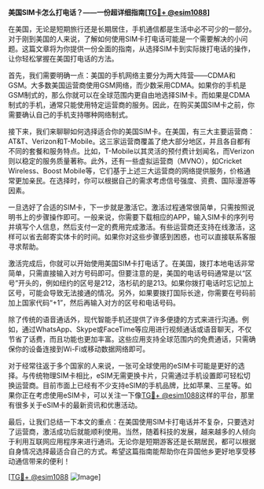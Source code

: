 **美国SIM卡怎么打电话？——一份超详细指南[[TG💪+ @esim1088](https://t.me/s/esim1088)]**

在美国，无论是短期旅行还是长期居住，手机通信都是生活中必不可少的一部分。对于刚到美国的人来说，了解如何使用SIM卡打电话可能是一个需要解决的小问题。这篇文章将为你提供一份全面的指南，从选择SIM卡到实际拨打电话的操作，让你轻松掌握在美国打电话的方法。

首先，我们需要明确一点：美国的手机网络主要分为两大阵营——CDMA和GSM。大多数美国运营商使用GSM网络，而少数采用CDMA。如果你的手机是GSM制式的，那么你就可以在全球范围内更自由地选择SIM卡。而如果是CDMA制式的手机，通常只能使用特定运营商的服务。因此，在购买美国SIM卡之前，你需要确认自己的手机支持哪种网络制式。

接下来，我们来聊聊如何选择适合你的美国SIM卡。在美国，有三大主要运营商：AT&T、Verizon和T-Mobile。这三家运营商覆盖了绝大部分地区，并且各自都有不同的套餐和服务特点。比如，T-Mobile以其灵活的预付费计划闻名，而Verizon则以稳定的服务质量著称。此外，还有一些虚拟运营商（MVNO），如Cricket Wireless、Boost Mobile等，它们基于上述三大运营商的网络提供服务，价格通常更加亲民。在选择时，你可以根据自己的需求考虑信号强度、资费、国际漫游等因素。

一旦选好了合适的SIM卡，下一步就是激活它。激活过程通常很简单，只需按照说明书上的步骤操作即可。一般来说，你需要下载相应的APP，输入SIM卡的序列号并填写个人信息，然后支付一定的费用完成激活。有些运营商还支持在线激活，这样可以省去邮寄实体卡的时间。如果你对这些步骤感到困惑，也可以直接联系客服寻求帮助。

激活完成后，你就可以开始使用美国SIM卡打电话了。在美国，拨打本地电话非常简单，只需直接输入对方号码即可。但要注意的是，美国的电话号码通常是以“区号”开头的，例如纽约的区号是212，洛杉矶的是213。如果你拨打电话时忘记加上区号，可能会导致无法接通的情况。另外，如果要拨打国际长途，你需要在号码前加上国家代码“+1”，然后再输入对方的区号和电话号码。

除了传统的语音通话外，现代智能手机还提供了许多便捷的方式来进行沟通。例如，通过WhatsApp、Skype或FaceTime等应用进行视频通话或语音聊天，不仅节省了话费，而且功能也更加丰富。这些应用支持全球范围内的免费通话，只需确保你的设备连接到Wi-Fi或移动数据网络即可。

对于经常往返于多个国家的人来说，一张可全球使用的eSIM卡可能是更好的选择。与传统物理SIM卡相比，eSIM无需更换卡片，只需通过手机设置即可轻松切换运营商。目前市面上已经有不少支持eSIM的手机品牌，比如苹果、三星等。如果你正在考虑使用eSIM卡，可以关注一下像[TG💪+ @esim1088](https://t.me/s/esim1088)这样的平台，那里有很多关于eSIM卡的最新资讯和优惠活动。

最后，让我们总结一下本文的重点：在美国使用SIM卡打电话并不复杂，只要选对了运营商，激活成功后就能顺利使用。当然，随着科技的发展，越来越多的人倾向于利用互联网应用程序来进行通讯。无论你是短期游客还是长期居民，都可以根据自身情况选择最适合自己的方式。希望这篇指南能帮助你在异国他乡更好地享受移动通信带来的便利！

[[TG💪+ @esim1088](https://t.me/s/esim1088) ![Image](https://i.postimg.cc/4NQfJmqS/Snipaste-2025-05-13-00-14-12.png)]